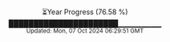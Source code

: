 <p align="center">
⏳Year Progress (76.58 %) <br>
██████████████████████▁▁▁▁▁▁▁▁ <br>
<sub>Updated: Mon, 07 Oct 2024 06:29:51 GMT</sub>
</p>

